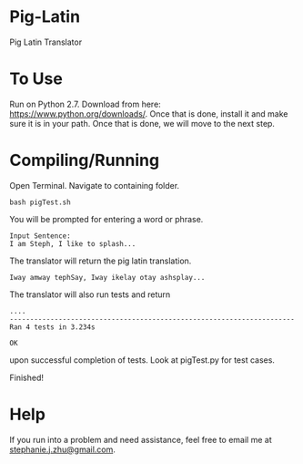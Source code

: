 # Pig-Latin
Pig Latin Translator

# To Use
Run on Python 2.7. Download from here: https://www.python.org/downloads/. Once that is done, install it and make sure it is in your path. Once that is done, we will move to the next step.

# Compiling/Running
Open Terminal. Navigate to containing folder. 
  ```
  bash pigTest.sh
  ```
You will be prompted for entering a word or phrase.
  ```
  Input Sentence: 
  I am Steph, I like to splash...
  ```
The translator will return the pig latin translation.
  ```
  Iway amway tephSay, Iway ikelay otay ashsplay... 
  ```
The translator will also run tests and return 
  ```
  ....
  ----------------------------------------------------------------------
  Ran 4 tests in 3.234s
  
  OK
  ```
upon successful completion of tests. Look at pigTest.py for test cases.

Finished! 

# Help
If you run into a problem and need assistance, feel free to email me at stephanie.j.zhu@gmail.com.
